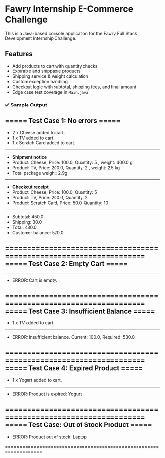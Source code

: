 # Fawry Internship E-Commerce Challenge

This is a Java-based console application for the Fawry Full Stack Development Internship Challenge.

## Features

- Add products to cart with quantity checks
- Expirable and shippable products
- Shipping service & weight calculation
- Custom exception handling
- Checkout logic with subtotal, shipping fees, and final amount
- Edge case test coverage in `Main.java`

### ✅ Sample Output

===== Test Case 1: No errors =====  
---------------------------------------------------  
- 2 x Cheese added to cart.  
- 1 x TV added to cart.  
- 1 x Scratch Card added to cart.  
---------------------------------------------------  
- **Shipment notice**  
- Product: Cheese, Price: 100.0, Quantity: 5 , weight: 400.0 g  
- Product: TV, Price: 200.0, Quantity: 2 , weight: 2.5 kg  
- Total package weight: 2.9g  
-----------------------------------------------------  
- **Checkout receipt**  
- Product: Cheese, Price: 100.0, Quantity: 5  
- Product: TV, Price: 200.0, Quantity: 2  
- Product: Scratch Card, Price: 50.0, Quantity: 10  
----------------------------------------------------------  
- Subtotal: 450.0  
- Shipping: 30.0  
- Total: 480.0  
- Customer balance: 520.0  

===================================================================  
===== Test Case 2: Empty Cart =====  
---------------------------------------------------  
---------------------------------------------------  
- ERROR: Cart is empty.  

===================================================================  
===== Test Case 3: Insufficient Balance =====  
---------------------------------------------------  
- 1 x TV added to cart.  
---------------------------------------------------  
- ERROR: Insufficient balance. Current: 100.0, Required: 530.0  

===================================================================  
===== Test Case 4: Expired Product =====  
---------------------------------------------------  
- 1 x Yogurt added to cart.  
---------------------------------------------------  
- ERROR: Product is expired: Yogurt  

===================================================================  
===== Test Case: Out of Stock Product =====  
---------------------------------------------------  
- ERROR: Product out of stock: Laptop  

===================================================================
